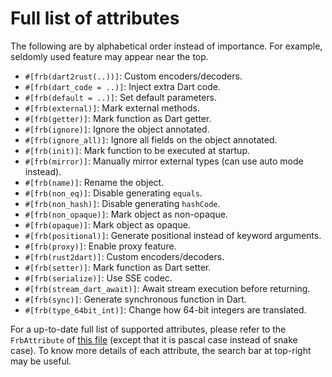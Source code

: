 # Full list of attributes

The following are by alphabetical order instead of importance.
For example, seldomly used feature may appear near the top.

* `#[frb(dart2rust(..))]`: Custom encoders/decoders.
* `#[frb(dart_code = ..)]`: Inject extra Dart code.
* `#[frb(default = ..)]`: Set default parameters.
* `#[frb(external)]`: Mark external methods.
* `#[frb(getter)]`: Mark function as Dart getter.
* `#[frb(ignore)]`: Ignore the object annotated.
* `#[frb(ignore_all)]`: Ignore all fields on the object annotated.
* `#[frb(init)]`: Mark function to be executed at startup.
* `#[frb(mirror)]`: Manually mirror external types (can use auto mode instead).
* `#[frb(name)]`: Rename the object.
* `#[frb(non_eq)]`: Disable generating `equals`.
* `#[frb(non_hash)]`: Disable generating `hashCode`.
* `#[frb(non_opaque)]`: Mark object as non-opaque.
* `#[frb(opaque)]`: Mark object as opaque.
* `#[frb(positional)]`: Generate positional instead of keyword arguments.
* `#[frb(proxy)]`: Enable proxy feature.
* `#[frb(rust2dart)]`: Custom encoders/decoders.
* `#[frb(setter)]`: Mark function as Dart setter.
* `#[frb(serialize)]`: Use SSE codec.
* `#[frb(stream_dart_await)]`: Await stream execution before returning.
* `#[frb(sync)]`: Generate synchronous function in Dart.
* `#[frb(type_64bit_int)]`: Change how 64-bit integers are translated.

For a up-to-date full list of supported attributes, please refer to the `FrbAttribute`
of [this file](https://github.com/fzyzcjy/flutter_rust_bridge/blob/master/frb_codegen/src/library/codegen/parser/mir/parser/attribute.rs)
(except that it is pascal case instead of snake case).
To know more details of each attribute, the search bar at top-right may be useful.
